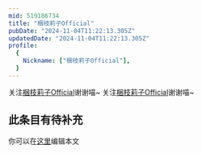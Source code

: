 ```yaml
---
mid: 519186734
title: "梱枝莉子Official"
pubDate: "2024-11-04T11:22:13.305Z"
updatedDate: "2024-11-04T11:22:13.305Z"
profile:
  {
    Nickname: ["梱枝莉子Official"],
  }
---
```


关注[梱枝莉子Official](https://space.bilibili.com/519186734)谢谢喵~ 关注[梱枝莉子Official](https://space.bilibili.com/519186734)谢谢喵~

## 此条目有待补充
你可以在[这里](https://github.com/Yuhanawa/VTuber.ICU-Content/edit/master/v/梱枝莉子Official/index.md)编辑本文

